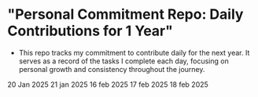 # "Personal Commitment Repo: Daily Contributions for 1 Year"








 - This repo tracks my commitment to contribute daily for the next year. It serves as a record of the tasks I complete each day, focusing on personal growth and consistency throughout the journey.








20 Jan 2025
21 jan 2025
16 feb 2025
17 feb 2025
18 feb 2025

